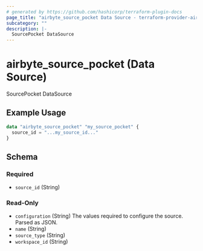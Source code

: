 ```yaml
---
# generated by https://github.com/hashicorp/terraform-plugin-docs
page_title: "airbyte_source_pocket Data Source - terraform-provider-airbyte"
subcategory: ""
description: |-
  SourcePocket DataSource
---
```


# airbyte_source_pocket (Data Source)

SourcePocket DataSource

## Example Usage

```terraform
data "airbyte_source_pocket" "my_source_pocket" {
  source_id = "...my_source_id..."
}
```

<!-- schema generated by tfplugindocs -->
## Schema

### Required

- `source_id` (String)

### Read-Only

- `configuration` (String) The values required to configure the source. Parsed as JSON.
- `name` (String)
- `source_type` (String)
- `workspace_id` (String)
